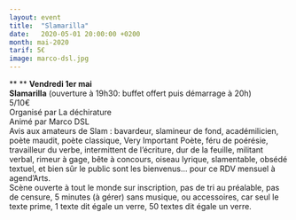 ```yaml
---
layout: event
title:  "Slamarilla"
date:   2020-05-01 20:00:00 +0200
month: mai-2020
tarif: 5€
image: marco-dsl.jpg
---
```


**
  ** **Vendredi 1er mai  
Slamarilla** (ouverture à 19h30: buffet offert puis démarrage à 20h)  
5/10€  
Organisé par La déchirature  
Animé par Marco DSL  
Avis aux amateurs de Slam : bavardeur, slamineur de fond, académilicien, poète maudit, poète classique, Very Important Poète, féru de poérésie, travailleur du verbe, intermittent de l’écriture, dur de la feuille, militant verbal, rimeur à gage, bête à concours, oiseau lyrique, slamentable, obsédé textuel, et bien sûr le public sont les bienvenus… pour ce RDV mensuel à agend’Arts.  
Scène ouverte à tout le monde sur inscription, pas de tri au préalable, pas de censure, 5 minutes (à gérer) sans musique, ou accessoires, car seul le texte prime, 1 texte dit égale un verre, 50 textes dit égale un verre.

<div id="wordads-preview-parent" class="wpcnt">
  <div class="wpa">
  </div>
</div>